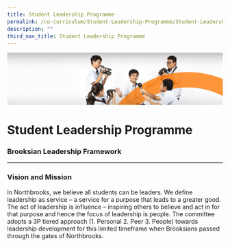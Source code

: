 ```yaml
---
title: Student Leadership Programme
permalink: /co-curriculum/Student-Leadership-Programme/Student-Leadership-Programme/
description: ""
third_nav_title: Student Leadership Programme
---
```

![](/images/cca.jpg)

Student Leadership Programme
============================

### Brooksian Leadership Framework
------------------------------

### Vision and Mission

In Northbrooks, we believe all students can be leaders. We define leadership as service – a service for a purpose that leads to a greater good. The act of leadership is influence – inspiring others to believe and act in for that purpose and hence the focus of leadership is people. The committee adopts a 3P tiered approach (1. Personal 2. Peer 3. People) towards leadership development for this limited timeframe when Brooksians passed through the gates of Northbrooks.